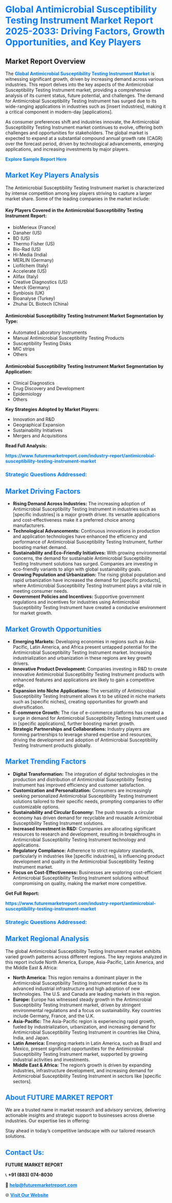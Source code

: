 <h1 style="color: #007BFF;">Global Antimicrobial Susceptibility Testing Instrument Market Report 2025-2033: Driving Factors, Growth Opportunities, and Key Players</h1>

<section id="overview">
<h2>Market Report Overview</h2>
<p>The <a href="https://www.futuremarketreport.com/industry-report/antimicrobial-susceptibility-testing-instrument-market" style="color: #007BFF; text-decoration: none;"><strong>Global Antimicrobial Susceptibility Testing Instrument Market</strong></a> is witnessing significant growth, driven by increasing demand across various industries. This report delves into the key aspects of the Antimicrobial Susceptibility Testing Instrument market, providing a comprehensive analysis of its current status, future potential, and challenges. The demand for Antimicrobial Susceptibility Testing Instrument has surged due to its wide-ranging applications in industries such as [insert industries], making it a critical component in modern-day [applications].</p>
<p>As consumer preferences shift and industries innovate, the Antimicrobial Susceptibility Testing Instrument market continues to evolve, offering both challenges and opportunities for stakeholders. The global market is expected to expand at a substantial compound annual growth rate (CAGR) over the forecast period, driven by technological advancements, emerging applications, and increasing investments by major players.</p>
</section>

<section id="overview">
<p><a href="https://www.futuremarketreport.com/request-sample/reportId=86345" style="color: #007BFF; text-decoration: none;"><strong>Explore Sample Report Here</strong></a></p>
</section>

<section id="key-players">
<h2 style="color: #007BFF;">Market Key Players Analysis</h2>
<p>The Antimicrobial Susceptibility Testing Instrument market is characterized by intense competition among key players striving to capture a larger market share. Some of the leading companies in the market include:</p>
<h4>Key Players Covered in the Antimicrobial Susceptibility Testing Instrument Report:</h4>
<ul><li>bioMerieux (France)</li><li>Danaher (US)</li><li>BD (US)</li><li>Thermo Fisher (US)</li><li>Bio-Rad (US)</li><li>Hi-Media (India)</li><li>MERLIN (Germany)</li><li>Liofilchem (Italy)</li><li>Accelerate (US)</li><li>Alifax (Italy)</li><li>Creative Diagnostics (US)</li><li>Merck (Germany)</li><li>Synbiosis (UK)</li><li>Bioanalyse (Turkey)</li><li>Zhuhai DL Biotech (China)</li></ul>
<h4>Antimicrobial Susceptibility Testing Instrument Market Segmentation by Type:</h4>
<ul><li>Automated Laboratory Instruments</li><li>Manual Antimicrobial Susceptibility Testing Products</li><li>Susceptibility Testing Disks</li><li>MIC strips</li><li>Others</li></ul>

<h4>Antimicrobial Susceptibility Testing Instrument Market Segmentation by Application:</h4>
<ul><li>Clinical Diagnostics</li><li>Drug Discovery and Development</li><li>Epidemiology</li><li>Others</li></ul>
<p><strong>Key Strategies Adopted by Market Players:</strong></p>
<ul>
<li>Innovation and R&D</li>
<li>Geographical Expansion</li>
<li>Sustainability Initiatives</li>
<li>Mergers and Acquisitions</li>
</ul>
</section>

<section>
<p><strong>Read Full Analysis: </strong></p><a href="https://www.futuremarketreport.com/industry-report/antimicrobial-susceptibility-testing-instrument-market" style="color: #007BFF; text-decoration: none;"><strong>https://www.futuremarketreport.com/industry-report/antimicrobial-susceptibility-testing-instrument-market</strong></a>
<h3 style="color: #007BFF;">Strategic Questions Addressed:</h3>
</section>

<section id="driving-factors">
<h2 style="color: #007BFF;">Market Driving Factors</h2>
<ul>
<li><strong>Rising Demand Across Industries:</strong> The increasing adoption of Antimicrobial Susceptibility Testing Instrument in industries such as [specific industries] is a major growth driver. Its versatile applications and cost-effectiveness make it a preferred choice among manufacturers.</li>
<li><strong>Technological Advancements:</strong> Continuous innovations in production and application technologies have enhanced the efficiency and performance of Antimicrobial Susceptibility Testing Instrument, further boosting market demand.</li>
<li><strong>Sustainability and Eco-Friendly Initiatives:</strong> With growing environmental concerns, the demand for sustainable Antimicrobial Susceptibility Testing Instrument solutions has surged. Companies are investing in eco-friendly variants to align with global sustainability goals.</li>
<li><strong>Growing Population and Urbanization:</strong> The rising global population and rapid urbanization have increased the demand for [specific products], where Antimicrobial Susceptibility Testing Instrument plays a vital role in meeting consumer needs.</li>
<li><strong>Government Policies and Incentives:</strong> Supportive government regulations and incentives for industries using Antimicrobial Susceptibility Testing Instrument have created a conducive environment for market growth.</li>
</ul>
</section>

<section id="growth-opportunities">
<h2 style="color: #007BFF;">Market Growth Opportunities</h2>
<ul>
<li><strong>Emerging Markets:</strong> Developing economies in regions such as Asia-Pacific, Latin America, and Africa present untapped potential for the Antimicrobial Susceptibility Testing Instrument market. Increasing industrialization and urbanization in these regions are key growth drivers.</li>
<li><strong>Innovative Product Development:</strong> Companies investing in R&D to create innovative Antimicrobial Susceptibility Testing Instrument products with enhanced features and applications are likely to gain a competitive edge.</li>
<li><strong>Expansion into Niche Applications:</strong> The versatility of Antimicrobial Susceptibility Testing Instrument allows it to be utilized in niche markets such as [specific niches], creating opportunities for growth and diversification.</li>
<li><strong>E-commerce Growth:</strong> The rise of e-commerce platforms has created a surge in demand for Antimicrobial Susceptibility Testing Instrument used in [specific applications], further boosting market growth.</li>
<li><strong>Strategic Partnerships and Collaborations:</strong> Industry players are forming partnerships to leverage shared expertise and resources, driving the development and adoption of Antimicrobial Susceptibility Testing Instrument products globally.</li>
</ul>
</section>

<section id="trending-factors">
<h2 style="color: #007BFF;">Market Trending Factors</h2>
<ul>
<li><strong>Digital Transformation:</strong> The integration of digital technologies in the production and distribution of Antimicrobial Susceptibility Testing Instrument has improved efficiency and customer satisfaction.</li>
<li><strong>Customization and Personalization:</strong> Consumers are increasingly seeking personalized Antimicrobial Susceptibility Testing Instrument solutions tailored to their specific needs, prompting companies to offer customizable options.</li>
<li><strong>Sustainability and Circular Economy:</strong> The push towards a circular economy has driven demand for recyclable and reusable Antimicrobial Susceptibility Testing Instrument solutions.</li>
<li><strong>Increased Investment in R&D:</strong> Companies are allocating significant resources to research and development, resulting in breakthroughs in Antimicrobial Susceptibility Testing Instrument technology and applications.</li>
<li><strong>Regulatory Compliance:</strong> Adherence to strict regulatory standards, particularly in industries like [specific industries], is influencing product development and quality in the Antimicrobial Susceptibility Testing Instrument market.</li>
<li><strong>Focus on Cost-Effectiveness:</strong> Businesses are exploring cost-efficient Antimicrobial Susceptibility Testing Instrument solutions without compromising on quality, making the market more competitive.</li>
</ul>
</section>

<section>
<p><strong>Get Full Report: </strong></p><a href="https://www.futuremarketreport.com/industry-report/antimicrobial-susceptibility-testing-instrument-market" style="color: #007BFF; text-decoration: none;"><strong>https://www.futuremarketreport.com/industry-report/antimicrobial-susceptibility-testing-instrument-market</strong></a>
<h3 style="color: #007BFF;">Strategic Questions Addressed:</h3>
</section>


<section id="regional-analysis">
<h2 style="color: #007BFF;">Market Regional Analysis</h2>
<p>The global Antimicrobial Susceptibility Testing Instrument market exhibits varied growth patterns across different regions. The key regions analyzed in this report include North America, Europe, Asia-Pacific, Latin America, and the Middle East & Africa:</p>
<ul>
<li><strong>North America:</strong> This region remains a dominant player in the Antimicrobial Susceptibility Testing Instrument market due to its advanced industrial infrastructure and high adoption of new technologies. The U.S. and Canada are leading markets in this region.</li>
<li><strong>Europe:</strong> Europe has witnessed steady growth in the Antimicrobial Susceptibility Testing Instrument market, driven by stringent environmental regulations and a focus on sustainability. Key countries include Germany, France, and the U.K.</li>
<li><strong>Asia-Pacific:</strong> The Asia-Pacific region is experiencing rapid growth, fueled by industrialization, urbanization, and increasing demand for Antimicrobial Susceptibility Testing Instrument in countries like China, India, and Japan.</li>
<li><strong>Latin America:</strong> Emerging markets in Latin America, such as Brazil and Mexico, present significant opportunities for the Antimicrobial Susceptibility Testing Instrument market, supported by growing industrial activities and investments.</li>
<li><strong>Middle East & Africa:</strong> The region’s growth is driven by expanding industries, infrastructure development, and increasing demand for Antimicrobial Susceptibility Testing Instrument in sectors like [specific sectors].</li>
</ul>
</section>

<footer>
<h2 style="color: #007BFF;">About FUTURE MARKET REPORT</h2>
<p>We are a trusted name in market research and advisory services, delivering actionable insights and strategic support to businesses across diverse industries. Our expertise lies in offering:</p>

<p>Stay ahead in today’s competitive landscape with our tailored research solutions.</p>

<h2 style="color: #007BFF;">Contact Us:</h2>
<p><strong>FUTURE MARKET REPORT</strong></p>
<p>📞 <strong>+91 (883) 074-8030</strong></p>
<p>📧 <strong><a href="mailto:help@futuremarketreport.com" style="color: #007BFF;">help@futuremarketreport.com</a></strong></p>
<p>🌐 <strong><a href="https://www.futuremarketreport.com/" style="color: #007BFF;">Visit Our Website</a></strong></p>
</footer>